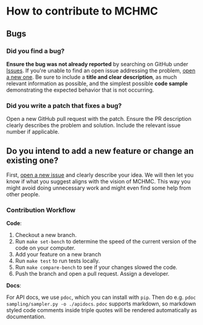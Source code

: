 # How to contribute to MCHMC

## Bugs

### Did you find a bug?

**Ensure the bug was not already reported** by searching on GitHub under
[Issues](https://github.com/JakobRobnik/MicroCanonicalHMC/issues/new). If you're unable to find an
open issue addressing the problem, [open a new
one](https://github.com/minaskar/pocomc/issues/new). Be sure to include a **title
and clear description**, as much relevant information as possible, and the
simplest possible **code sample** demonstrating the expected behavior that is
not occurring.

### Did you write a patch that fixes a bug?

Open a new GitHub pull request with the patch. Ensure the PR description
clearly describes the problem and solution. Include the relevant issue number
if applicable.

## Do you intend to add a new feature or change an existing one?

First, [open a new issue](https://github.com/JakobRobnik/MicroCanonicalHMC/issues/new) and
clearly describe your idea. We will then let you know if what you suggest 
aligns with the vision of MCHMC. This way you might avoid doing unnecessary
work and might even find some help from other people.

### Contribution Workflow

**Code**:

1. Checkout a new branch.
2. Run `make set-bench` to determine the speed of the current version of the code on your computer.
3. Add your feature on a new branch
4. Run `make test` to run tests locally.
5. Run `make compare-bench` to see if your changes slowed the code.
6. Push the branch and open a pull request. Assign a developer.

**Docs**:

For API docs, we use `pdoc`, which you can install with `pip`. Then do e.g. `pdoc sampling/sampler.py -o ./apidocs`. `pdoc` supports markdown, so markdown styled code comments inside triple quotes will be rendered automatically as documentation.
